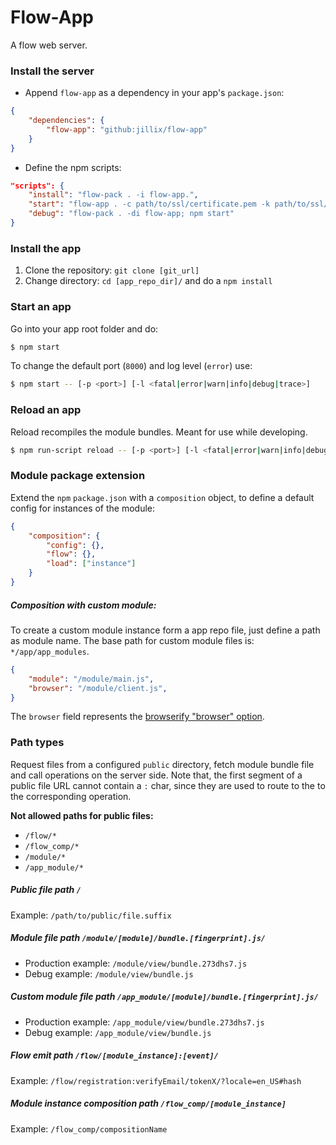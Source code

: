 Flow-App
======

A flow web server.

### Install the server

* Append `flow-app` as a dependency in your app's `package.json`:
```json
{
    "dependencies": {
        "flow-app": "github:jillix/flow-app"
    }
}
```
* Define the npm scripts:
```json
"scripts": {
    "install": "flow-pack . -i flow-app.",
    "start": "flow-app . -c path/to/ssl/certificate.pem -k path/to/ssl/key.pem",
    "debug": "flow-pack . -di flow-app; npm start"
}
```

### Install the app

1. Clone the repository: `git clone [git_url]`
2. Change directory: `cd [app_repo_dir]/` and do a `npm install`

### Start an app

Go into your app root folder and do:

```sh
$ npm start
```

To change the default port (`8000`) and log level (`error`) use:

```sh
$ npm start -- [-p <port>] [-l <fatal|error|warn|info|debug|trace>]
```

### Reload an app

Reload recompiles the module bundles. Meant for use while developing.

```sh
$ npm run-script reload -- [-p <port>] [-l <fatal|error|warn|info|debug|trace>]
```

### Module package extension

Extend the `npm` `package.json` with a `composition` object, to define a default config for instances of the module:

```json
{
    "composition": {
        "config": {},
        "flow": {},
        "load": ["instance"]
    }
}
```

##### Composition with custom module:

To create a custom module instance form a app repo file, just define a path as module name.
The base path for custom module files is: `*/app/app_modules`. 

```json
{
    "module": "/module/main.js",
    "browser": "/module/client.js",
}
```

The `browser` field represents the [browserify "browser" option](https://github.com/substack/node-browserify#browser-field).

### Path types

Request files from a configured `public` directory, fetch module bundle file and call operations on the server side.
Note that, the first segment of a public file URL cannot contain a `:` char, since they are used to route to the to the corresponding operation.

**Not allowed paths for public files:**
* `/flow/*`
* `/flow_comp/*`
* `/module/*`
* `/app_module/*`

##### Public file path `/`

Example: `/path/to/public/file.suffix`

##### Module file path `/module/[module]/bundle.[fingerprint].js/`

* Production example: `/module/view/bundle.273dhs7.js`
* Debug example: `/module/view/bundle.js`

##### Custom module file path `/app_module/[module]/bundle.[fingerprint].js/`

* Production example: `/app_module/view/bundle.273dhs7.js`
* Debug example: `/app_module/view/bundle.js`

##### Flow emit path `/flow/[module_instance]:[event]/`

Example: `/flow/registration:verifyEmail/tokenX/?locale=en_US#hash`

##### Module instance composition path `/flow_comp/[module_instance]`

Example: `/flow_comp/compositionName`
